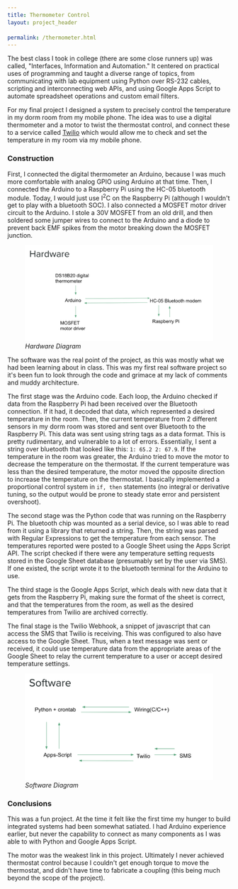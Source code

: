 ```yaml
---
title: Thermometer Control
layout: project_header

permalink: /thermometer.html
---
```


The best class I took in college (there are some close runners up) was called, "Interfaces, Information and Automation."
It centered on practical uses of programming and taught a diverse range of topics, from communicating with lab equipment using Python over RS-232 cables, scripting and interconnecting web APIs, and using Google Apps Script to automate spreadsheet operations and custom email filters.

For my final project I designed a system to precisely control the temperature in my dorm room from my mobile phone. The idea was to use a digital thermometer and a motor to twist the thermostat control, and connect these to a service called [Twilio](https://www.twilio.com/) which would allow me to check and set the temperature in my room via my mobile phone.

### Construction

First, I connected the digital thermometer an Arduino, because I was much more comfortable with analog GPIO using Arduino at that time. Then, I connected the Arduino to a Raspberry Pi using the HC-05 bluetooth module. Today, I would just use I<sup>2</sup>C on the Raspberry Pi (although I wouldn't get to play with a bluetooth SOC). I also connected a MOSFET motor driver circuit to the Arduino. I stole a 30V MOSFET from an old drill, and then soldered some jumper wires to connect to the Arduino and a diode to prevent back EMF spikes from the motor breaking down the MOSFET junction.

<figure>
  <img src="/assets/thermometer/hardware.png"/>
  <figcaption><em>Hardware Diagram</em></figcaption>
</figure>

The software was the real point of the project, as this was mostly what we had been learning about in class. This was my first real software project so it's been fun to look through the code and grimace at my lack of comments and muddy architecture.

The first stage was the Arduino code. Each loop, the Arduino checked if data from the Raspberry Pi had been received over the Bluetooth connection. If it had, it decoded that data, which represented a desired temperature in the room. Then, the current temperature from 2 different sensors in my dorm room was stored and sent over Bluetooth to the Raspberry Pi. This data was sent using string tags as a data format. This is pretty rudimentary, and vulnerable to a lot of errors. Essentially, I sent a string over bluetooth that looked like this: ``` 1: 65.2 2: 67.9 ```.
If the temperature in the room was greater, the Arduino tried to move the motor to decrease the temperature on the thermostat. If the current temperature was less than the desired temperature, the motor moved the opposite direction to increase the temperature on the thermostat. I basically implemented a proportional control system in ```if, then``` statements (no integral or derivative tuning, so the output would be prone to steady state error and persistent overshoot).

The second stage was the Python code that was running on the Raspberry Pi. The bluetooth chip was mounted as a serial device, so I was able to read from it using a library that returned a string. Then, the string was parsed with Regular Expressions to get the temperature from each sensor. The temperatures reported were posted to a Google Sheet using the Apps Script API. The script checked if there were any temperature setting requests stored in the Google Sheet database (presumably set by the user via SMS). If one existed, the script wrote it to the bluetooth terminal for the Arduino to use.

The third stage is the Google Apps Script, which deals with new data that it gets from the Raspberry Pi, making sure the format of the sheet is correct, and that the temperatures from the room, as well as the desired temperatures from Twilio are archived correctly.

The final stage is the Twilio Webhook, a snippet of javascript that can access the SMS that Twilio is receiving. This was configured to also have access to the Google Sheet. Thus, when a text message was sent or received, it could use temperature data from the appropriate areas of the Google Sheet to relay the current temperature to a user or accept desired temperature settings.

<figure>
  <img src="/assets/thermometer/software.png"/>
  <figcaption><em>Software Diagram</em></figcaption>
</figure>


### Conclusions
This was a fun project. At the time it felt like the first time my hunger to build integrated systems had been somewhat satiated. I had Arduino experience earlier, but never the capability to connect as many components as I was able to with Python and Google Apps Script.

The motor was the weakest link in this project. Ultimately I never achieved thermostat control because I couldn't get enough torque to move the thermostat, and didn't have time to fabricate a coupling (this being much beyond the scope of the project).

